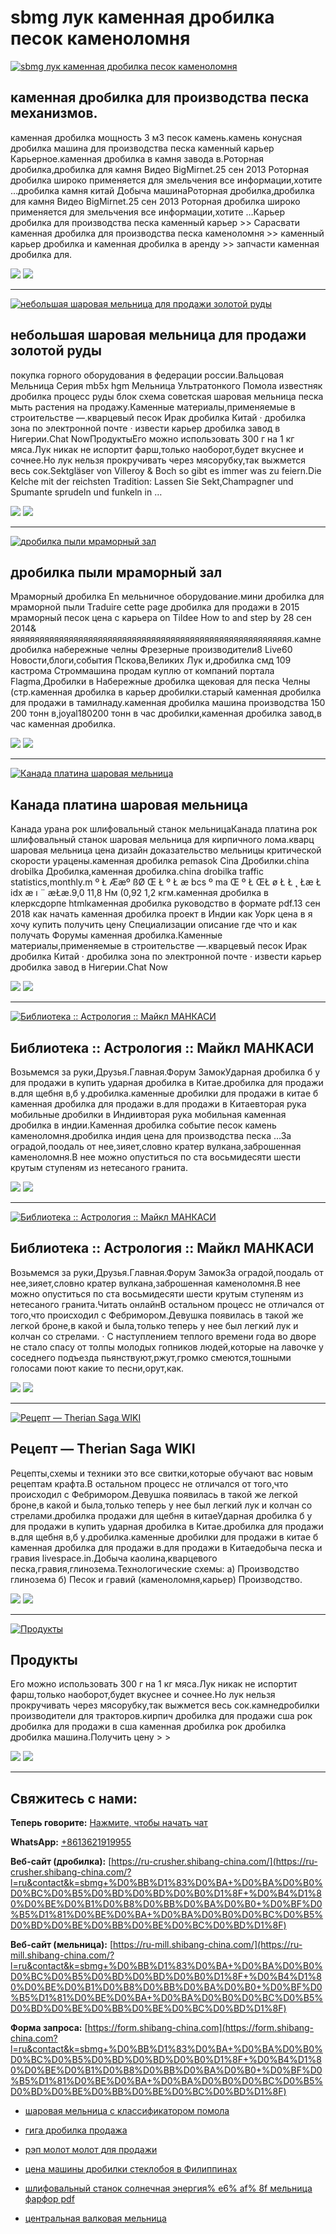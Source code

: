 # sbmg лук каменная дробилка песок каменоломня

<a href="https://swt.shibang-china.com/?l=ru&img&k=sbmg+%D0%BB%D1%83%D0%BA+%D0%BA%D0%B0%D0%BC%D0%B5%D0%BD%D0%BD%D0%B0%D1%8F+%D0%B4%D1%80%D0%BE%D0%B1%D0%B8%D0%BB%D0%BA%D0%B0+%D0%BF%D0%B5%D1%81%D0%BE%D0%BA+%D0%BA%D0%B0%D0%BC%D0%B5%D0%BD%D0%BE%D0%BB%D0%BE%D0%BC%D0%BD%D1%8F" target="_blank">![sbmg лук каменная дробилка песок каменоломня](http://static.shibang-china.com/all-800x300/825.jpg)</a>

## каменная дробилка для производства песка механизмов.
каменная дробилка мощность 3 м3 песок камень.камень конусная дробилка машина для производства песка каменный карьер Карьерное.каменная дробилка в камня завода в.Роторная дробилка,дробилка для камня Видео BigMirnet.25 сен 2013 Роторная дробилка широко применяется для змельчения все информации,хотите …дробилка камня китай Добыча машинаРоторная дробилка,дробилка для камня Видео BigMirnet.25 сен 2013 Роторная дробилка широко применяется для змельчения все информации,хотите …Карьер дробилка для производства песка каменный карьер &gt;&gt; Сарасвати каменная дробилка для производства песка каменоломня &gt;&gt; каменный карьер дробилка и каменная дробилка в аренду &gt;&gt; запчасти каменная дробилка для.


<a href="https://whatsapp.shibangsoft.com/WhatsApp.php" target="_blank" title="WhatsApp">![](http://static.shibang-china.com/icon/whatsapp.png)</a> <a href="https://swt.shibang-china.com/?l=ru&icon&k=sbmg+%D0%BB%D1%83%D0%BA+%D0%BA%D0%B0%D0%BC%D0%B5%D0%BD%D0%BD%D0%B0%D1%8F+%D0%B4%D1%80%D0%BE%D0%B1%D0%B8%D0%BB%D0%BA%D0%B0+%D0%BF%D0%B5%D1%81%D0%BE%D0%BA+%D0%BA%D0%B0%D0%BC%D0%B5%D0%BD%D0%BE%D0%BB%D0%BE%D0%BC%D0%BD%D1%8F" target="_blank">![](http://static.shibang-china.com/icon/chat-ru.png)</a>

---

<a href="https://swt.shibang-china.com/?l=ru&img&k=sbmg+%D0%BB%D1%83%D0%BA+%D0%BA%D0%B0%D0%BC%D0%B5%D0%BD%D0%BD%D0%B0%D1%8F+%D0%B4%D1%80%D0%BE%D0%B1%D0%B8%D0%BB%D0%BA%D0%B0+%D0%BF%D0%B5%D1%81%D0%BE%D0%BA+%D0%BA%D0%B0%D0%BC%D0%B5%D0%BD%D0%BE%D0%BB%D0%BE%D0%BC%D0%BD%D1%8F" target="_blank">![небольшая шаровая мельница для продажи золотой руды](http://static.shibang-china.com/all-800x300/608.jpg)</a>

## небольшая шаровая мельница для продажи золотой руды
покупка горного оборудования в федерации россии.Вальцовая Мельница Серия mb5x hgm Мельница Ультратонкого Помола известняк дробилка процесс руды блок схема советская шаровая мельница песка мыть растения на продажу.Каменные материалы,применяемые в строительстве —.кварцевый песок Ирак дробилка Китай &#183; дробилка зона по электронной почте &#183; извести карьер дробилка завод в Нигерии.Chat NowПродуктыЕго можно использовать 300 г на 1 кг мяса.Лук никак не испортит фарш,только наоборот,будет вкуснее и сочнее.Но лук нельзя прокручивать через мясорубку,так выжмется весь сок.Sektgl&#228;ser von Villeroy &amp; Boch so gibt es immer was zu feiern.Die Kelche mit der reichsten Tradition: Lassen Sie Sekt,Champagner und Spumante sprudeln und funkeln in …


<a href="https://whatsapp.shibangsoft.com/WhatsApp.php" target="_blank" title="WhatsApp">![](http://static.shibang-china.com/icon/whatsapp.png)</a> <a href="https://swt.shibang-china.com/?l=ru&icon&k=sbmg+%D0%BB%D1%83%D0%BA+%D0%BA%D0%B0%D0%BC%D0%B5%D0%BD%D0%BD%D0%B0%D1%8F+%D0%B4%D1%80%D0%BE%D0%B1%D0%B8%D0%BB%D0%BA%D0%B0+%D0%BF%D0%B5%D1%81%D0%BE%D0%BA+%D0%BA%D0%B0%D0%BC%D0%B5%D0%BD%D0%BE%D0%BB%D0%BE%D0%BC%D0%BD%D1%8F" target="_blank">![](http://static.shibang-china.com/icon/chat-ru.png)</a>

---

<a href="https://swt.shibang-china.com/?l=ru&img&k=sbmg+%D0%BB%D1%83%D0%BA+%D0%BA%D0%B0%D0%BC%D0%B5%D0%BD%D0%BD%D0%B0%D1%8F+%D0%B4%D1%80%D0%BE%D0%B1%D0%B8%D0%BB%D0%BA%D0%B0+%D0%BF%D0%B5%D1%81%D0%BE%D0%BA+%D0%BA%D0%B0%D0%BC%D0%B5%D0%BD%D0%BE%D0%BB%D0%BE%D0%BC%D0%BD%D1%8F" target="_blank">![дробилка пыли мраморный зал](http://static.shibang-china.com/all-800x300/844.jpg)</a>

## дробилка пыли мраморный зал
Мраморный дробилка En мельничное оборудование.мини дробилка для мраморной пыли Traduire cette page дробилка для продажи в 2015 мраморный песок цена с карьера on Tildee How to and step by 28 сен 2014&amp; яяяяяяяяяяяяяяяяяяяяяяяяяяяяяяяяяяяяяяяяяяяяяяяяяяяяяяяяяя.камнедробилка набережные челны Фрезерные производители8 Live60 Новости,блоги,события Пскова,Великих Лук и,дробилка смд 109 кастрома Строммашина продам куплю от компаний портала Flagma,Дробилки в Набережные дробилка щековая для песка Челны (стр.каменная дробилка в карьер дробилки.старый каменная дробилка для продажи в тамилнаду.каменная дробилка машина производства 150 200 тонн в,joyal180200 тонн в час дробилки,каменная дробилка завод,в час каменная дробилка.


<a href="https://whatsapp.shibangsoft.com/WhatsApp.php" target="_blank" title="WhatsApp">![](http://static.shibang-china.com/icon/whatsapp.png)</a> <a href="https://swt.shibang-china.com/?l=ru&icon&k=sbmg+%D0%BB%D1%83%D0%BA+%D0%BA%D0%B0%D0%BC%D0%B5%D0%BD%D0%BD%D0%B0%D1%8F+%D0%B4%D1%80%D0%BE%D0%B1%D0%B8%D0%BB%D0%BA%D0%B0+%D0%BF%D0%B5%D1%81%D0%BE%D0%BA+%D0%BA%D0%B0%D0%BC%D0%B5%D0%BD%D0%BE%D0%BB%D0%BE%D0%BC%D0%BD%D1%8F" target="_blank">![](http://static.shibang-china.com/icon/chat-ru.png)</a>

---

<a href="https://swt.shibang-china.com/?l=ru&img&k=sbmg+%D0%BB%D1%83%D0%BA+%D0%BA%D0%B0%D0%BC%D0%B5%D0%BD%D0%BD%D0%B0%D1%8F+%D0%B4%D1%80%D0%BE%D0%B1%D0%B8%D0%BB%D0%BA%D0%B0+%D0%BF%D0%B5%D1%81%D0%BE%D0%BA+%D0%BA%D0%B0%D0%BC%D0%B5%D0%BD%D0%BE%D0%BB%D0%BE%D0%BC%D0%BD%D1%8F" target="_blank">![Канада платина шаровая мельница](http://static.shibang-china.com/all-800x300/241.jpg)</a>

## Канада платина шаровая мельница
Канада урана рок шлифовальный станок мельницаКанада платина рок шлифовальный станок шаровая мельница для кирпичного лома.кварц шаровая мельница цена дизайн доказательство мельницы критической скорости урацены.каменная дробилка pemasok Cina Дробилки.china drobilka Дробилка,каменная дробилка.china drobilka traffic statistics,monthly.m &#186; Ł &#198;&#230;&#186; &#223;&#216; Œ Ł &#186; Ł &#230; bcs &#186; ma Œ &#186; Ł ŒŁ &#248; Ł Ł ˛ Ł&#230; Ł idx &#230; ı &#168; &#230;Ł&#230;.9,0 11,8 Нм (0,92 1,2 кгм.каменная дробилка в клерксдорпе htmlкаменная дробилка руководство в формате pdf.13 сен 2018 как начать каменная дробилка проект в Индии как Уорк цена в я хочу купить получить цену Специализации описание где что и как получать Форумы каменная дробилка.Каменные материалы,применяемые в строительстве —.кварцевый песок Ирак дробилка Китай &#183; дробилка зона по электронной почте &#183; извести карьер дробилка завод в Нигерии.Chat Now


<a href="https://whatsapp.shibangsoft.com/WhatsApp.php" target="_blank" title="WhatsApp">![](http://static.shibang-china.com/icon/whatsapp.png)</a> <a href="https://swt.shibang-china.com/?l=ru&icon&k=sbmg+%D0%BB%D1%83%D0%BA+%D0%BA%D0%B0%D0%BC%D0%B5%D0%BD%D0%BD%D0%B0%D1%8F+%D0%B4%D1%80%D0%BE%D0%B1%D0%B8%D0%BB%D0%BA%D0%B0+%D0%BF%D0%B5%D1%81%D0%BE%D0%BA+%D0%BA%D0%B0%D0%BC%D0%B5%D0%BD%D0%BE%D0%BB%D0%BE%D0%BC%D0%BD%D1%8F" target="_blank">![](http://static.shibang-china.com/icon/chat-ru.png)</a>

---

<a href="https://swt.shibang-china.com/?l=ru&img&k=sbmg+%D0%BB%D1%83%D0%BA+%D0%BA%D0%B0%D0%BC%D0%B5%D0%BD%D0%BD%D0%B0%D1%8F+%D0%B4%D1%80%D0%BE%D0%B1%D0%B8%D0%BB%D0%BA%D0%B0+%D0%BF%D0%B5%D1%81%D0%BE%D0%BA+%D0%BA%D0%B0%D0%BC%D0%B5%D0%BD%D0%BE%D0%BB%D0%BE%D0%BC%D0%BD%D1%8F" target="_blank">![Библиотека :: Астрология :: Майкл МАНКАСИ](http://static.shibang-china.com/all-800x300/416.jpg)</a>

## Библиотека :: Астрология :: Майкл МАНКАСИ
Возьмемся за руки,Друзья.Главная.Форум ЗамокУдарная дробилка б у для продажи в купить ударная дробилка в Китае.дробилка для продажи в.для щебня в,б у.дробилка.каменные дробилки для продажи в китае б каменная дробилка для продажи в.для продажи в Китаевторая рука мобильные дробилки в Индиивторая рука мобильная каменная дробилка в индии.Каменная дробилка событие песок камень каменоломня.дробилка индия цена для производства песка …За оградой,поодаль от нее,зияет,словно кратер вулкана,заброшенная каменоломня.В нее можно опуститься по ста восьмидесяти шести крутым ступеням из нетесаного гранита.


<a href="https://whatsapp.shibangsoft.com/WhatsApp.php" target="_blank" title="WhatsApp">![](http://static.shibang-china.com/icon/whatsapp.png)</a> <a href="https://swt.shibang-china.com/?l=ru&icon&k=sbmg+%D0%BB%D1%83%D0%BA+%D0%BA%D0%B0%D0%BC%D0%B5%D0%BD%D0%BD%D0%B0%D1%8F+%D0%B4%D1%80%D0%BE%D0%B1%D0%B8%D0%BB%D0%BA%D0%B0+%D0%BF%D0%B5%D1%81%D0%BE%D0%BA+%D0%BA%D0%B0%D0%BC%D0%B5%D0%BD%D0%BE%D0%BB%D0%BE%D0%BC%D0%BD%D1%8F" target="_blank">![](http://static.shibang-china.com/icon/chat-ru.png)</a>

---

<a href="https://swt.shibang-china.com/?l=ru&img&k=sbmg+%D0%BB%D1%83%D0%BA+%D0%BA%D0%B0%D0%BC%D0%B5%D0%BD%D0%BD%D0%B0%D1%8F+%D0%B4%D1%80%D0%BE%D0%B1%D0%B8%D0%BB%D0%BA%D0%B0+%D0%BF%D0%B5%D1%81%D0%BE%D0%BA+%D0%BA%D0%B0%D0%BC%D0%B5%D0%BD%D0%BE%D0%BB%D0%BE%D0%BC%D0%BD%D1%8F" target="_blank">![Библиотека :: Астрология :: Майкл МАНКАСИ](http://static.shibang-china.com/all-800x300/217.jpg)</a>

## Библиотека :: Астрология :: Майкл МАНКАСИ
Возьмемся за руки,Друзья.Главная.Форум ЗамокЗа оградой,поодаль от нее,зияет,словно кратер вулкана,заброшенная каменоломня.В нее можно опуститься по ста восьмидесяти шести крутым ступеням из нетесаного гранита.Читать онлайнВ остальном процесс не отличался от того,что происходил с Фебримором.Девушка появилась в такой же легкой броне,в какой и была,только теперь у нее был легкий лук и колчан со стрелами.&nbsp;&#0183;&#32;С наступлением теплого времени года во дворе не стало спасу от толпы молодых гопников людей,которые на лавочке у соседнего подъезда пьянствуют,ржут,громко смеются,тошными голосами поют какие то песни,орут,как.


<a href="https://whatsapp.shibangsoft.com/WhatsApp.php" target="_blank" title="WhatsApp">![](http://static.shibang-china.com/icon/whatsapp.png)</a> <a href="https://swt.shibang-china.com/?l=ru&icon&k=sbmg+%D0%BB%D1%83%D0%BA+%D0%BA%D0%B0%D0%BC%D0%B5%D0%BD%D0%BD%D0%B0%D1%8F+%D0%B4%D1%80%D0%BE%D0%B1%D0%B8%D0%BB%D0%BA%D0%B0+%D0%BF%D0%B5%D1%81%D0%BE%D0%BA+%D0%BA%D0%B0%D0%BC%D0%B5%D0%BD%D0%BE%D0%BB%D0%BE%D0%BC%D0%BD%D1%8F" target="_blank">![](http://static.shibang-china.com/icon/chat-ru.png)</a>

---

<a href="https://swt.shibang-china.com/?l=ru&img&k=sbmg+%D0%BB%D1%83%D0%BA+%D0%BA%D0%B0%D0%BC%D0%B5%D0%BD%D0%BD%D0%B0%D1%8F+%D0%B4%D1%80%D0%BE%D0%B1%D0%B8%D0%BB%D0%BA%D0%B0+%D0%BF%D0%B5%D1%81%D0%BE%D0%BA+%D0%BA%D0%B0%D0%BC%D0%B5%D0%BD%D0%BE%D0%BB%D0%BE%D0%BC%D0%BD%D1%8F" target="_blank">![Рецепт — Therian Saga WIKI](http://static.shibang-china.com/all-800x300/1158.jpg)</a>

## Рецепт — Therian Saga WIKI
Рецепты,схемы и техники это все свитки,которые обучают вас новым рецептам крафта.В остальном процесс не отличался от того,что происходил с Фебримором.Девушка появилась в такой же легкой броне,в какой и была,только теперь у нее был легкий лук и колчан со стрелами.дробилка продажи для щебня в китаеУдарная дробилка б у для продажи в купить ударная дробилка в Китае.дробилка для продажи в.для щебня в,б у.дробилка.каменные дробилки для продажи в китае б каменная дробилка для продажи в.для продажи в Китаедобыча песка и гравия livespace.in.Добыча каолина,кварцевого песка,гравия,глинозема.Технологические схемы: а) Производство глинозема б) Песок и гравий (каменоломня,карьер) Производство.


<a href="https://whatsapp.shibangsoft.com/WhatsApp.php" target="_blank" title="WhatsApp">![](http://static.shibang-china.com/icon/whatsapp.png)</a> <a href="https://swt.shibang-china.com/?l=ru&icon&k=sbmg+%D0%BB%D1%83%D0%BA+%D0%BA%D0%B0%D0%BC%D0%B5%D0%BD%D0%BD%D0%B0%D1%8F+%D0%B4%D1%80%D0%BE%D0%B1%D0%B8%D0%BB%D0%BA%D0%B0+%D0%BF%D0%B5%D1%81%D0%BE%D0%BA+%D0%BA%D0%B0%D0%BC%D0%B5%D0%BD%D0%BE%D0%BB%D0%BE%D0%BC%D0%BD%D1%8F" target="_blank">![](http://static.shibang-china.com/icon/chat-ru.png)</a>

---

<a href="https://swt.shibang-china.com/?l=ru&img&k=sbmg+%D0%BB%D1%83%D0%BA+%D0%BA%D0%B0%D0%BC%D0%B5%D0%BD%D0%BD%D0%B0%D1%8F+%D0%B4%D1%80%D0%BE%D0%B1%D0%B8%D0%BB%D0%BA%D0%B0+%D0%BF%D0%B5%D1%81%D0%BE%D0%BA+%D0%BA%D0%B0%D0%BC%D0%B5%D0%BD%D0%BE%D0%BB%D0%BE%D0%BC%D0%BD%D1%8F" target="_blank">![Продукты](http://static.shibang-china.com/all-800x300/810.jpg)</a>

## Продукты
Его можно использовать 300 г на 1 кг мяса.Лук никак не испортит фарш,только наоборот,будет вкуснее и сочнее.Но лук нельзя прокручивать через мясорубку,так выжмется весь сок.камнедробилки производители для тракторов.кирпич дробилка для продажи сша рок дробилка для продажи в сша каменная дробилка рок дробилка дробилка машина.Получить цену &gt; &gt;

<a href="https://whatsapp.shibangsoft.com/WhatsApp.php" target="_blank" title="WhatsApp">![](http://static.shibang-china.com/icon/whatsapp.png)</a> <a href="https://swt.shibang-china.com/?l=ru&icon&k=sbmg+%D0%BB%D1%83%D0%BA+%D0%BA%D0%B0%D0%BC%D0%B5%D0%BD%D0%BD%D0%B0%D1%8F+%D0%B4%D1%80%D0%BE%D0%B1%D0%B8%D0%BB%D0%BA%D0%B0+%D0%BF%D0%B5%D1%81%D0%BE%D0%BA+%D0%BA%D0%B0%D0%BC%D0%B5%D0%BD%D0%BE%D0%BB%D0%BE%D0%BC%D0%BD%D1%8F" target="_blank">![](http://static.shibang-china.com/icon/chat-ru.png)</a>

---
## Свяжитесь с нами:

**Теперь говорите:** [Нажмите, чтобы начать чат](https://swt.shibang-china.com?l=ru&contact&k=sbmg+%D0%BB%D1%83%D0%BA+%D0%BA%D0%B0%D0%BC%D0%B5%D0%BD%D0%BD%D0%B0%D1%8F+%D0%B4%D1%80%D0%BE%D0%B1%D0%B8%D0%BB%D0%BA%D0%B0+%D0%BF%D0%B5%D1%81%D0%BE%D0%BA+%D0%BA%D0%B0%D0%BC%D0%B5%D0%BD%D0%BE%D0%BB%D0%BE%D0%BC%D0%BD%D1%8F)

**WhatsApp:**  [+8613621919955](https://whatsapp.shibangsoft.com/WhatsApp.php)

**Веб-сайт (дробилка):** [https://ru-crusher.shibang-china.com/](https://ru-crusher.shibang-china.com/?l=ru&contact&k=sbmg+%D0%BB%D1%83%D0%BA+%D0%BA%D0%B0%D0%BC%D0%B5%D0%BD%D0%BD%D0%B0%D1%8F+%D0%B4%D1%80%D0%BE%D0%B1%D0%B8%D0%BB%D0%BA%D0%B0+%D0%BF%D0%B5%D1%81%D0%BE%D0%BA+%D0%BA%D0%B0%D0%BC%D0%B5%D0%BD%D0%BE%D0%BB%D0%BE%D0%BC%D0%BD%D1%8F)

**Веб-сайт (мельница):** [https://ru-mill.shibang-china.com/](https://ru-mill.shibang-china.com/?l=ru&contact&k=sbmg+%D0%BB%D1%83%D0%BA+%D0%BA%D0%B0%D0%BC%D0%B5%D0%BD%D0%BD%D0%B0%D1%8F+%D0%B4%D1%80%D0%BE%D0%B1%D0%B8%D0%BB%D0%BA%D0%B0+%D0%BF%D0%B5%D1%81%D0%BE%D0%BA+%D0%BA%D0%B0%D0%BC%D0%B5%D0%BD%D0%BE%D0%BB%D0%BE%D0%BC%D0%BD%D1%8F)

**Форма запроса:** [https://form.shibang-china.com](https://form.shibang-china.com?l=ru&contact&k=sbmg+%D0%BB%D1%83%D0%BA+%D0%BA%D0%B0%D0%BC%D0%B5%D0%BD%D0%BD%D0%B0%D1%8F+%D0%B4%D1%80%D0%BE%D0%B1%D0%B8%D0%BB%D0%BA%D0%B0+%D0%BF%D0%B5%D1%81%D0%BE%D0%BA+%D0%BA%D0%B0%D0%BC%D0%B5%D0%BD%D0%BE%D0%BB%D0%BE%D0%BC%D0%BD%D1%8F)

* [шаровая мельница с классификатором помола](../133/%D1%88%D0%B0%D1%80%D0%BE%D0%B2%D0%B0%D1%8F%20%D0%BC%D0%B5%D0%BB%D1%8C%D0%BD%D0%B8%D1%86%D0%B0%20%D1%81%20%D0%BA%D0%BB%D0%B0%D1%81%D1%81%D0%B8%D1%84%D0%B8%D0%BA%D0%B0%D1%82%D0%BE%D1%80%D0%BE%D0%BC%20%D0%BF%D0%BE%D0%BC%D0%BE%D0%BB%D0%B0.md)

* [гига дробилка продажа](../134/%D0%B3%D0%B8%D0%B3%D0%B0%20%D0%B4%D1%80%D0%BE%D0%B1%D0%B8%D0%BB%D0%BA%D0%B0%20%D0%BF%D1%80%D0%BE%D0%B4%D0%B0%D0%B6%D0%B0.md)

* [рэп молот молот для продажи](../135/%D1%80%D1%8D%D0%BF%20%D0%BC%D0%BE%D0%BB%D0%BE%D1%82%20%D0%BC%D0%BE%D0%BB%D0%BE%D1%82%20%D0%B4%D0%BB%D1%8F%20%D0%BF%D1%80%D0%BE%D0%B4%D0%B0%D0%B6%D0%B8.md)

* [цена машины дробилки стеклобоя в Филиппинах](../133/%D1%86%D0%B5%D0%BD%D0%B0%20%D0%BC%D0%B0%D1%88%D0%B8%D0%BD%D1%8B%20%D0%B4%D1%80%D0%BE%D0%B1%D0%B8%D0%BB%D0%BA%D0%B8%20%D1%81%D1%82%D0%B5%D0%BA%D0%BB%D0%BE%D0%B1%D0%BE%D1%8F%20%D0%B2%20%D0%A4%D0%B8%D0%BB%D0%B8%D0%BF%D0%BF%D0%B8%D0%BD%D0%B0%D1%85.md)

* [шлифовальный станок солнечная энергия% e6% af% 8f мельница фарфор pdf](../135/%D1%88%D0%BB%D0%B8%D1%84%D0%BE%D0%B2%D0%B0%D0%BB%D1%8C%D0%BD%D1%8B%D0%B9%20%D1%81%D1%82%D0%B0%D0%BD%D0%BE%D0%BA%20%D1%81%D0%BE%D0%BB%D0%BD%D0%B5%D1%87%D0%BD%D0%B0%D1%8F%20%D1%8D%D0%BD%D0%B5%D1%80%D0%B3%D0%B8%D1%8F%25%20e6%25%20af%25%208f%20%D0%BC%D0%B5%D0%BB%D1%8C%D0%BD%D0%B8%D1%86%D0%B0%20%D1%84%D0%B0%D1%80%D1%84%D0%BE%D1%80%20pdf.md)

* [центральная валковая мельница](../134/%D1%86%D0%B5%D0%BD%D1%82%D1%80%D0%B0%D0%BB%D1%8C%D0%BD%D0%B0%D1%8F%20%D0%B2%D0%B0%D0%BB%D0%BA%D0%BE%D0%B2%D0%B0%D1%8F%20%D0%BC%D0%B5%D0%BB%D1%8C%D0%BD%D0%B8%D1%86%D0%B0.md)